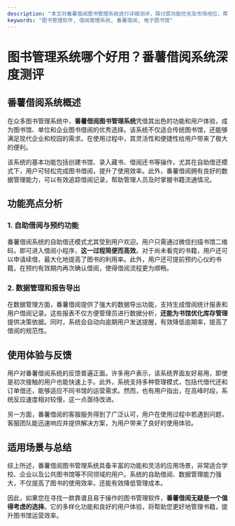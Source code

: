```yaml
---
description: "本文对番薯借阅图书管理系统进行详细测评，探讨其功能优劣及市场地位，帮助读者选择合适的图书管理软件。"
keywords: "图书管理软件, 借阅管理系统, 番薯借阅, 电子图书馆"
---
```

# 图书管理系统哪个好用？番薯借阅系统深度测评

## 番薯借阅系统概述

在众多图书管理系统中，**番薯借阅图书管理系统**凭借其出色的功能和用户体验，成为图书馆、单位和企业图书借阅的优秀选择。该系统不仅适合传统图书馆，还能够满足现代企业和校园的需求。在使用过程中，其灵活性和便捷性给用户带来了极大的便利。

该系统的基本功能包括创建书馆、录入藏书、借阅还书等操作，尤其在自助借还模式下，用户可轻松完成图书借阅，提升了使用效率。此外，番薯借阅拥有良好的数据管理能力，可以有效追踪借阅记录，帮助管理人员及时掌握书籍流通情况。

## 功能亮点分析

### 1. 自助借阅与预约功能

番薯借阅系统的自助借还模式尤其受到用户欢迎。用户只需通过微信扫描书馆二维码，即可进入借阅小程序，**这一过程简便而高效**。对于尚未看完的书籍，用户还可以申请续借，最大化地提高了图书的利用率。此外，用户还可提前预约心仪的书籍，在预约有效期内再次确认借阅，使得借阅流程更为顺畅。

### 2. 数据管理和报告导出

在数据管理方面，番薯借阅提供了强大的数据导出功能，支持生成借阅统计报表和用户借阅记录。这些报表不仅方便管理员进行数据分析，**还能为书馆优化库存管理**提供决策依据。同时，系统会自动向逾期用户发送提醒，有效降低逾期率，提高了借阅的规范性。

## 使用体验与反馈

用户对番薯借阅系统的反馈普遍正面。许多用户表示，该系统界面友好易用，即使是初次接触的用户也能快速上手。此外，系统支持多种管理模式，包括代借代还和订单借还，能够适应不同书馆的运营需求。然而，也有用户指出，在高峰时段，系统反应速度相对较慢，这一点亟待改进。

另一方面，番薯借阅的客服服务得到了广泛认可，用户在使用过程中若遇到问题，客服团队能迅速响应并提供解决方案，为用户带来了良好的使用体验。

## 适用场景与总结

综上所述，番薯借阅图书管理系统具备丰富的功能和灵活的应用场景，非常适合学校、企业以及公共图书馆等不同领域的用户。系统的自助借阅、数据管理能力强大，不仅提高了图书的使用效率，还能有效降低管理成本。

因此，如果您在寻找一款靠谱且易于操作的图书管理软件，**番薯借阅无疑是一个值得考虑的选择**。它的多样化功能和良好的用户体验，将帮助您更好地管理书籍，提升图书馆运营效率。
